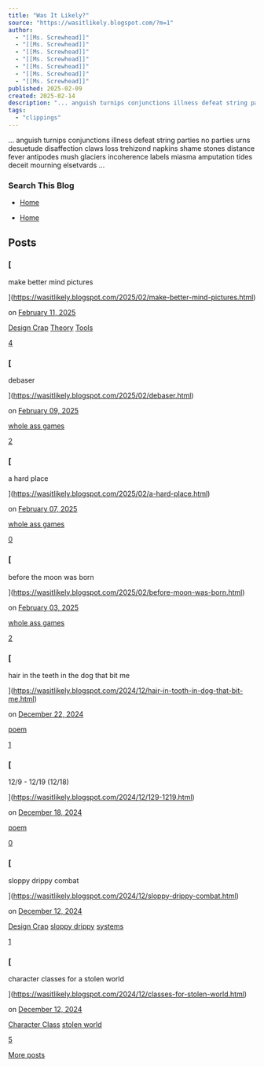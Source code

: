 ```yaml
---
title: "Was It Likely?"
source: "https://wasitlikely.blogspot.com/?m=1"
author:
  - "[[Ms. Screwhead]]"
  - "[[Ms. Screwhead]]"
  - "[[Ms. Screwhead]]"
  - "[[Ms. Screwhead]]"
  - "[[Ms. Screwhead]]"
  - "[[Ms. Screwhead]]"
  - "[[Ms. Screwhead]]"
published: 2025-02-09
created: 2025-02-14
description: "... anguish turnips conjunctions illness defeat string parties no parties urns desuetude disaffection claws loss trehizond napkins shame stones distance fever antipodes mush glaciers incoherence labels miasma amputation tides deceit mourning elsetvards …"
tags:
  - "clippings"
---
```

... anguish turnips conjunctions illness defeat string parties no parties urns desuetude disaffection claws loss trehizond napkins shame stones distance fever antipodes mush glaciers incoherence labels miasma amputation tides deceit mourning elsetvards …

### Search This Blog

- [Home](https://wasitlikely.blogspot.com/)

- [Home](https://wasitlikely.blogspot.com/)

## Posts

### [

make better mind pictures

](https://wasitlikely.blogspot.com/2025/02/make-better-mind-pictures.html)

on  [February 11, 2025](https://wasitlikely.blogspot.com/2025/02/make-better-mind-pictures.html "permanent link")

[Design Crap](https://wasitlikely.blogspot.com/search/label/Design%20Crap) [Theory](https://wasitlikely.blogspot.com/search/label/Theory) [Tools](https://wasitlikely.blogspot.com/search/label/Tools)

[4](https://wasitlikely.blogspot.com/2025/02/make-better-mind-pictures.html#comments)

### [

debaser

](https://wasitlikely.blogspot.com/2025/02/debaser.html)

on  [February 09, 2025](https://wasitlikely.blogspot.com/2025/02/debaser.html "permanent link")

[whole ass games](https://wasitlikely.blogspot.com/search/label/whole%20ass%20games)

[2](https://wasitlikely.blogspot.com/2025/02/debaser.html#comments)

### [

a hard place

](https://wasitlikely.blogspot.com/2025/02/a-hard-place.html)

on  [February 07, 2025](https://wasitlikely.blogspot.com/2025/02/a-hard-place.html "permanent link")

[whole ass games](https://wasitlikely.blogspot.com/search/label/whole%20ass%20games)

[0](https://wasitlikely.blogspot.com/2025/02/a-hard-place.html#comments)

### [

before the moon was born

](https://wasitlikely.blogspot.com/2025/02/before-moon-was-born.html)

on  [February 03, 2025](https://wasitlikely.blogspot.com/2025/02/before-moon-was-born.html "permanent link")

[whole ass games](https://wasitlikely.blogspot.com/search/label/whole%20ass%20games)

[2](https://wasitlikely.blogspot.com/2025/02/before-moon-was-born.html#comments)

### [

hair in the teeth in the dog that bit me

](https://wasitlikely.blogspot.com/2024/12/hair-in-tooth-in-dog-that-bit-me.html)

on  [December 22, 2024](https://wasitlikely.blogspot.com/2024/12/hair-in-tooth-in-dog-that-bit-me.html "permanent link")

[poem](https://wasitlikely.blogspot.com/search/label/poem)

[1](https://wasitlikely.blogspot.com/2024/12/hair-in-tooth-in-dog-that-bit-me.html#comments)

### [

12/9 - 12/19 (12/18)

](https://wasitlikely.blogspot.com/2024/12/129-1219.html)

on  [December 18, 2024](https://wasitlikely.blogspot.com/2024/12/129-1219.html "permanent link")

[poem](https://wasitlikely.blogspot.com/search/label/poem)

[0](https://wasitlikely.blogspot.com/2024/12/129-1219.html#comments)

### [

sloppy drippy combat

](https://wasitlikely.blogspot.com/2024/12/sloppy-drippy-combat.html)

on  [December 12, 2024](https://wasitlikely.blogspot.com/2024/12/sloppy-drippy-combat.html "permanent link")

[Design Crap](https://wasitlikely.blogspot.com/search/label/Design%20Crap) [sloppy drippy](https://wasitlikely.blogspot.com/search/label/sloppy%20drippy) [systems](https://wasitlikely.blogspot.com/search/label/systems)

[1](https://wasitlikely.blogspot.com/2024/12/sloppy-drippy-combat.html#comments)

### [

character classes for a stolen world

](https://wasitlikely.blogspot.com/2024/12/classes-for-stolen-world.html)

on  [December 12, 2024](https://wasitlikely.blogspot.com/2024/12/classes-for-stolen-world.html "permanent link")

[Character Class](https://wasitlikely.blogspot.com/search/label/Character%20Class) [stolen world](https://wasitlikely.blogspot.com/search/label/stolen%20world)

[5](https://wasitlikely.blogspot.com/2024/12/classes-for-stolen-world.html#comments)

[More posts](https://wasitlikely.blogspot.com/search?updated-max=2024-12-12T16:52:00-08:00&max-results=13 "More posts")